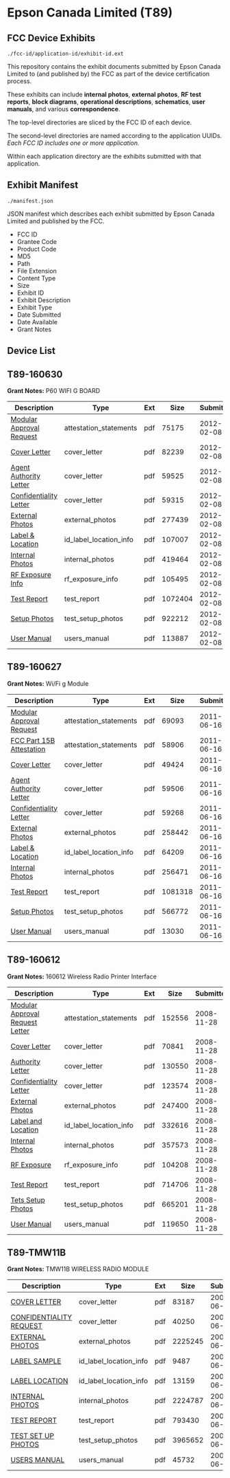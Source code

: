 # Epson Canada Limited (T89)
## FCC Device Exhibits

```
./fcc-id/application-id/exhibit-id.ext
```

This repository contains the exhibit documents submitted by Epson Canada Limited to (and published by) the FCC as part of the device certification process.

These exhibits can include **internal photos**, **external photos**, **RF test reports**, **block diagrams**, **operational descriptions**, **schematics**, **user manuals**, and various **correspondence**.

The top-level directories are sliced by the FCC ID of each device.

The second-level directories are named according to the application UUIDs. *Each FCC ID includes one or more application.*

Within each application directory are the exhibits submitted with that application. 

## Exhibit Manifest

```
./manifest.json
```

JSON manifest which describes each exhibit submitted by Epson Canada Limited and published by the FCC.

- FCC ID
- Grantee Code
- Product Code
- MD5
- Path
- File Extension
- Content Type
- Size
- Exhibit ID
- Exhibit Description
- Exhibit Type
- Date Submitted
- Date Available
- Grant Notes

## Device List
## T89-160630
**Grant Notes:** P60 WIFI G BOARD

| Description | Type | Ext | Size | Submitted | Available |
| ----------- | ---- | --- | ---- | --------- | --------- |
| [Modular Approval Request](T89-160630/af5a6ee4951b6d106cca927daa3f30e3/1633685.pdf) | attestation_statements | pdf | 75175 | 2012-02-08 | 2012-02-08 |
| [Cover Letter](T89-160630/af5a6ee4951b6d106cca927daa3f30e3/1633682.pdf) | cover_letter | pdf | 82239 | 2012-02-08 | 2012-02-08 |
| [Agent Authority Letter](T89-160630/af5a6ee4951b6d106cca927daa3f30e3/1633683.pdf) | cover_letter | pdf | 59525 | 2012-02-08 | 2012-02-08 |
| [Confidentiality Letter](T89-160630/af5a6ee4951b6d106cca927daa3f30e3/1633684.pdf) | cover_letter | pdf | 59315 | 2012-02-08 | 2012-02-08 |
| [External Photos](T89-160630/af5a6ee4951b6d106cca927daa3f30e3/1633695.pdf) | external_photos | pdf | 277439 | 2012-02-08 | 2012-02-08 |
| [Label & Location](T89-160630/af5a6ee4951b6d106cca927daa3f30e3/1633696.pdf) | id_label_location_info | pdf | 107007 | 2012-02-08 | 2012-02-08 |
| [Internal Photos](T89-160630/af5a6ee4951b6d106cca927daa3f30e3/1633691.pdf) | internal_photos | pdf | 419464 | 2012-02-08 | 2012-02-08 |
| [RF Exposure Info](T89-160630/af5a6ee4951b6d106cca927daa3f30e3/1633686.pdf) | rf_exposure_info | pdf | 105495 | 2012-02-08 | 2012-02-08 |
| [Test Report](T89-160630/af5a6ee4951b6d106cca927daa3f30e3/1633692.pdf) | test_report | pdf | 1072404 | 2012-02-08 | 2012-02-08 |
| [Setup Photos](T89-160630/af5a6ee4951b6d106cca927daa3f30e3/1633693.pdf) | test_setup_photos | pdf | 922212 | 2012-02-08 | 2012-02-08 |
| [User Manual](T89-160630/af5a6ee4951b6d106cca927daa3f30e3/1633694.pdf) | users_manual | pdf | 113887 | 2012-02-08 | 2012-02-08 |
## T89-160627
**Grant Notes:** Wi/Fi g Module

| Description | Type | Ext | Size | Submitted | Available |
| ----------- | ---- | --- | ---- | --------- | --------- |
| [Modular Approval Request](T89-160627/f35e393bf6e2a3bd2cb70892f60d0fc3/1484407.pdf) | attestation_statements | pdf | 69093 | 2011-06-16 | 2011-06-16 |
| [FCC Part 15B Attestation](T89-160627/f35e393bf6e2a3bd2cb70892f60d0fc3/1484408.pdf) | attestation_statements | pdf | 58906 | 2011-06-16 | 2011-06-16 |
| [Cover Letter](T89-160627/f35e393bf6e2a3bd2cb70892f60d0fc3/1484404.pdf) | cover_letter | pdf | 49424 | 2011-06-16 | 2011-06-16 |
| [Agent Authority Letter](T89-160627/f35e393bf6e2a3bd2cb70892f60d0fc3/1484405.pdf) | cover_letter | pdf | 59506 | 2011-06-16 | 2011-06-16 |
| [Confidentiality Letter](T89-160627/f35e393bf6e2a3bd2cb70892f60d0fc3/1484406.pdf) | cover_letter | pdf | 59268 | 2011-06-16 | 2011-06-16 |
| [External Photos](T89-160627/f35e393bf6e2a3bd2cb70892f60d0fc3/1484412.pdf) | external_photos | pdf | 258442 | 2011-06-16 | 2011-06-16 |
| [Label & Location](T89-160627/f35e393bf6e2a3bd2cb70892f60d0fc3/1484417.pdf) | id_label_location_info | pdf | 64209 | 2011-06-16 | 2011-06-16 |
| [Internal Photos](T89-160627/f35e393bf6e2a3bd2cb70892f60d0fc3/1484413.pdf) | internal_photos | pdf | 256471 | 2011-06-16 | 2011-06-16 |
| [Test Report](T89-160627/f35e393bf6e2a3bd2cb70892f60d0fc3/1484414.pdf) | test_report | pdf | 1081318 | 2011-06-16 | 2011-06-16 |
| [Setup Photos](T89-160627/f35e393bf6e2a3bd2cb70892f60d0fc3/1484415.pdf) | test_setup_photos | pdf | 566772 | 2011-06-16 | 2011-06-16 |
| [User Manual](T89-160627/f35e393bf6e2a3bd2cb70892f60d0fc3/1484416.pdf) | users_manual | pdf | 13030 | 2011-06-16 | 2011-06-16 |
## T89-160612
**Grant Notes:** 160612 Wireless Radio Printer Interface

| Description | Type | Ext | Size | Submitted | Available |
| ----------- | ---- | --- | ---- | --------- | --------- |
| [Modular Approval Request Letter](T89-160612/da6490055c47c8e55a666d8c4a399b39/1037279.pdf) | attestation_statements | pdf | 152556 | 2008-11-28 | 2008-11-28 |
| [Cover Letter](T89-160612/da6490055c47c8e55a666d8c4a399b39/1037276.pdf) | cover_letter | pdf | 70841 | 2008-11-28 | 2008-11-28 |
| [Authority Letter](T89-160612/da6490055c47c8e55a666d8c4a399b39/1037277.pdf) | cover_letter | pdf | 130550 | 2008-11-28 | 2008-11-28 |
| [Confidentiality Letter](T89-160612/da6490055c47c8e55a666d8c4a399b39/1037278.pdf) | cover_letter | pdf | 123574 | 2008-11-28 | 2008-11-28 |
| [External Photos](T89-160612/da6490055c47c8e55a666d8c4a399b39/1037287.pdf) | external_photos | pdf | 247400 | 2008-11-28 | 2008-11-28 |
| [Label and Location](T89-160612/da6490055c47c8e55a666d8c4a399b39/1037286.pdf) | id_label_location_info | pdf | 332616 | 2008-11-28 | 2008-11-28 |
| [Internal Photos](T89-160612/da6490055c47c8e55a666d8c4a399b39/1037285.pdf) | internal_photos | pdf | 357573 | 2008-11-28 | 2008-11-28 |
| [RF Exposure](T89-160612/da6490055c47c8e55a666d8c4a399b39/1037290.pdf) | rf_exposure_info | pdf | 104208 | 2008-11-28 | 2008-11-28 |
| [Test Report](T89-160612/da6490055c47c8e55a666d8c4a399b39/1037280.pdf) | test_report | pdf | 714706 | 2008-11-28 | 2008-11-28 |
| [Tets Setup Photos](T89-160612/da6490055c47c8e55a666d8c4a399b39/1037289.pdf) | test_setup_photos | pdf | 665201 | 2008-11-28 | 2008-11-28 |
| [User Manual](T89-160612/da6490055c47c8e55a666d8c4a399b39/1037288.pdf) | users_manual | pdf | 119650 | 2008-11-28 | 2008-11-28 |
## T89-TMW11B
**Grant Notes:** TMW11B WIRELESS RADIO MODULE

| Description | Type | Ext | Size | Submitted | Available |
| ----------- | ---- | --- | ---- | --------- | --------- |
| [COVER LETTER](T89-TMW11B/e03f18d6c8955964ab27a1d62b1ca69c/663919.pdf) | cover_letter | pdf | 83187 | 2006-06-01 | 2006-06-01 |
| [CONFIDENTIALITY REQUEST](T89-TMW11B/e03f18d6c8955964ab27a1d62b1ca69c/663926.pdf) | cover_letter | pdf | 40250 | 2006-06-01 | 2006-06-01 |
| [EXTERNAL PHOTOS](T89-TMW11B/e03f18d6c8955964ab27a1d62b1ca69c/663921.pdf) | external_photos | pdf | 2225245 | 2006-06-01 | 2006-06-01 |
| [LABEL SAMPLE](T89-TMW11B/e03f18d6c8955964ab27a1d62b1ca69c/663923.pdf) | id_label_location_info | pdf | 9487 | 2006-06-01 | 2006-06-01 |
| [LABEL LOCATION](T89-TMW11B/e03f18d6c8955964ab27a1d62b1ca69c/663927.pdf) | id_label_location_info | pdf | 13159 | 2006-06-01 | 2006-06-01 |
| [INTERNAL PHOTOS](T89-TMW11B/e03f18d6c8955964ab27a1d62b1ca69c/663920.pdf) | internal_photos | pdf | 2224787 | 2006-06-01 | 2006-06-01 |
| [TEST REPORT](T89-TMW11B/e03f18d6c8955964ab27a1d62b1ca69c/663922.pdf) | test_report | pdf | 793430 | 2006-06-01 | 2006-06-01 |
| [TEST SET UP PHOTOS](T89-TMW11B/e03f18d6c8955964ab27a1d62b1ca69c/663918.pdf) | test_setup_photos | pdf | 3965652 | 2006-06-01 | 2006-06-01 |
| [USERS MANUAL](T89-TMW11B/e03f18d6c8955964ab27a1d62b1ca69c/663930.pdf) | users_manual | pdf | 45732 | 2006-06-01 | 2006-06-01 |
